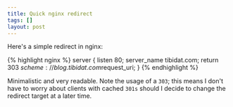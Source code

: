 ```yaml
---
title: Quick nginx redirect
tags: []
layout: post
---
```


Here's a simple redirect in nginx:

{% highlight nginx %}
server {
    listen 80;
    server_name tibidat.com;
    return 303 $scheme://blog.tibidat.com$request_uri;
}
{% endhighlight %}

Minimalistic and very readable. Note the usage of a `303`; this means
I don't have to worry about clients with cached `301s` should I decide
to change the redirect target at a later time.
